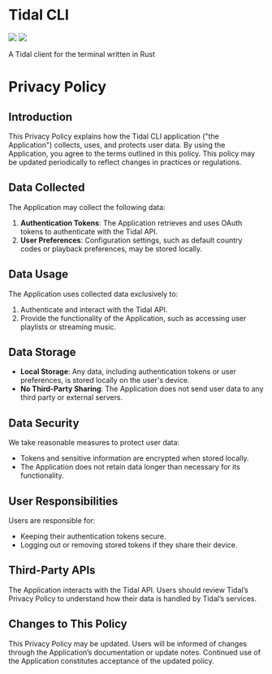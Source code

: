 # Tidal CLI

![](https://img.shields.io/badge/license-MIT-blueviolet.svg)
![](https://tokei.rs/b1/github/Agustin-Mediotti/tidal-cli?category=code)

A Tidal client for the terminal written in Rust


# Privacy Policy

## Introduction
This Privacy Policy explains how the Tidal CLI application ("the Application") collects, uses, and protects user data. By using the Application, you agree to the terms outlined in this policy. This policy may be updated periodically to reflect changes in practices or regulations.

## Data Collected
The Application may collect the following data:

1. **Authentication Tokens**: The Application retrieves and uses OAuth tokens to authenticate with the Tidal API.
2. **User Preferences**: Configuration settings, such as default country codes or playback preferences, may be stored locally.

## Data Usage
The Application uses collected data exclusively to:

1. Authenticate and interact with the Tidal API.
2. Provide the functionality of the Application, such as accessing user playlists or streaming music.

## Data Storage
- **Local Storage**: Any data, including authentication tokens or user preferences, is stored locally on the user's device.
- **No Third-Party Sharing**: The Application does not send user data to any third party or external servers.

## Data Security
We take reasonable measures to protect user data:
- Tokens and sensitive information are encrypted when stored locally.
- The Application does not retain data longer than necessary for its functionality.

## User Responsibilities
Users are responsible for:
- Keeping their authentication tokens secure.
- Logging out or removing stored tokens if they share their device.

## Third-Party APIs
The Application interacts with the Tidal API. Users should review Tidal’s Privacy Policy to understand how their data is handled by Tidal’s services.

## Changes to This Policy
This Privacy Policy may be updated. Users will be informed of changes through the Application’s documentation or update notes. Continued use of the Application constitutes acceptance of the updated policy.

